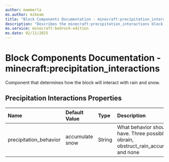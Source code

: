```yaml
---
author: mammerla
ms.author: mikeam
title: "Block Components Documentation - minecraft:precipitation_interactions"
description: "Describes the minecraft:precipitation_interactions block component"
ms.service: minecraft-bedrock-edition
ms.date: 02/11/2025 
---
```


# Block Components Documentation - minecraft:precipitation_interactions

Component that determines how the block will interact with rain and snow.


## Precipitation Interactions Properties

|Name       |Default Value |Type |Description |Example Values |
|:----------|:-------------|:----|:-----------|:------------- |
| precipitation_behavior | accumulate snow | String | What behavior should the block have. Three possible values: obrain, obstruct_rain_accumulate_snow and none |  | 